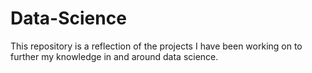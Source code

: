 # Data-Science

This repository is a reflection of the projects I have been working on to further my knowledge in and around data science.
